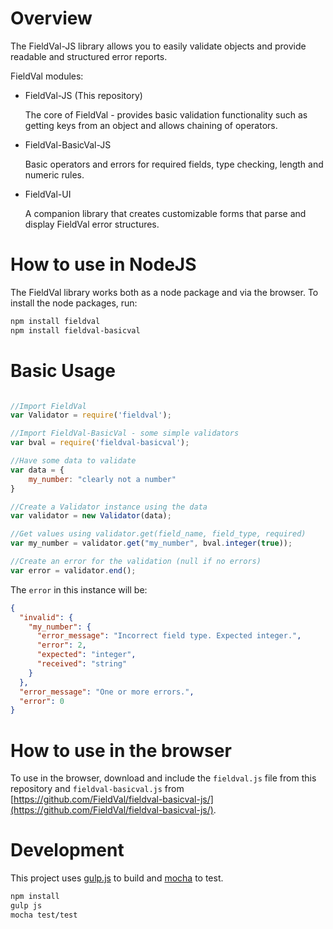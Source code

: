 Overview
==============
The FieldVal-JS library allows you to easily validate objects and provide readable and structured error reports.

FieldVal modules:

* FieldVal-JS (This repository)

   The core of FieldVal - provides basic validation functionality such as getting keys from an object and allows chaining of operators.
   
* FieldVal-BasicVal-JS

   Basic operators and errors for required fields, type checking, length and numeric rules.
   
* FieldVal-UI

   A companion library that creates customizable forms that parse and display FieldVal error structures.
   

How to use in NodeJS
=============
The FieldVal library works both as a node package and via the browser. To install the node packages, run:
```bash
npm install fieldval
npm install fieldval-basicval
```

Basic Usage
=============
```javascript

//Import FieldVal
var Validator = require('fieldval');

//Import FieldVal-BasicVal - some simple validators
var bval = require('fieldval-basicval');

//Have some data to validate
var data = {
    my_number: "clearly not a number"
}

//Create a Validator instance using the data
var validator = new Validator(data);

//Get values using validator.get(field_name, field_type, required)
var my_number = validator.get("my_number", bval.integer(true));

//Create an error for the validation (null if no errors)
var error = validator.end();
```

The ```error``` in this instance will be:
```json
{
  "invalid": {
    "my_number": {
      "error_message": "Incorrect field type. Expected integer.",
      "error": 2,
      "expected": "integer",
      "received": "string"
    }
  },
  "error_message": "One or more errors.",
  "error": 0
}
```

How to use in the browser
=============
To use in the browser, download and include the ```fieldval.js``` file from this repository and ```fieldval-basicval.js``` from [https://github.com/FieldVal/fieldval-basicval-js/](https://github.com/FieldVal/fieldval-basicval-js/).

Development
=============

This project uses [gulp.js](http://gulpjs.com/) to build and [mocha](http://visionmedia.github.io/mocha/) to test.

```bash
npm install
gulp js
mocha test/test
```